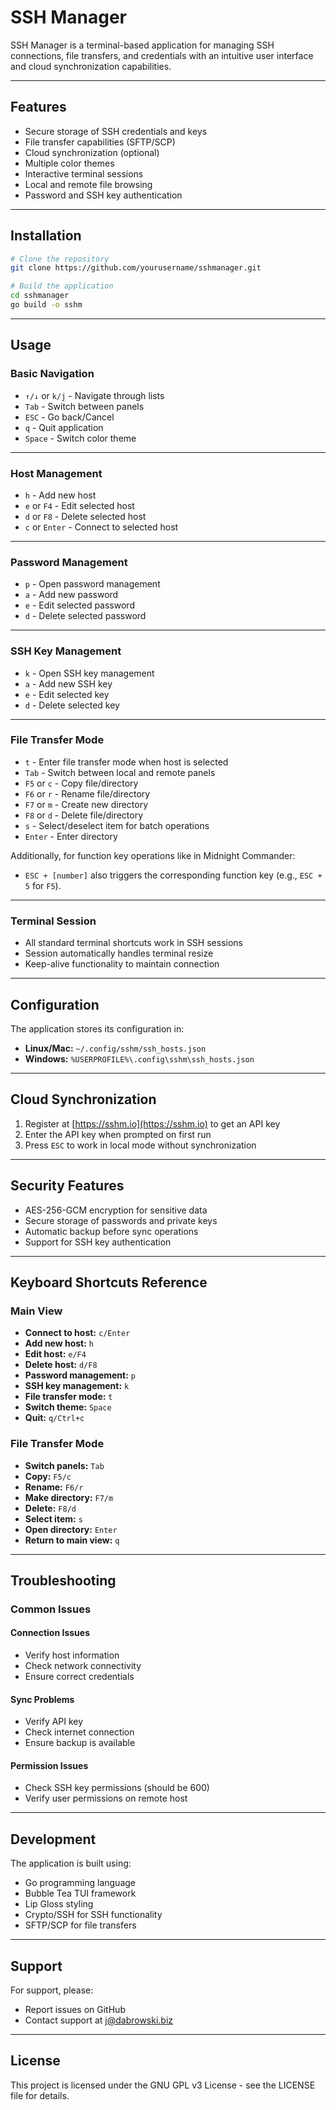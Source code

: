 # SSH Manager

SSH Manager is a terminal-based application for managing SSH connections, file transfers, and credentials with an intuitive user interface and cloud synchronization capabilities.

---

## Features

- Secure storage of SSH credentials and keys
- File transfer capabilities (SFTP/SCP)
- Cloud synchronization (optional)
- Multiple color themes
- Interactive terminal sessions
- Local and remote file browsing
- Password and SSH key authentication

---

## Installation

```bash
# Clone the repository
git clone https://github.com/yourusername/sshmanager.git

# Build the application
cd sshmanager
go build -o sshm
```

---

## Usage

### Basic Navigation

- `↑/↓` or `k/j` - Navigate through lists
- `Tab` - Switch between panels
- `ESC` - Go back/Cancel
- `q` - Quit application
- `Space` - Switch color theme

---

### Host Management

- `h` - Add new host
- `e` or `F4` - Edit selected host
- `d` or `F8` - Delete selected host
- `c` or `Enter` - Connect to selected host

---

### Password Management

- `p` - Open password management
- `a` - Add new password
- `e` - Edit selected password
- `d` - Delete selected password

---

### SSH Key Management

- `k` - Open SSH key management
- `a` - Add new SSH key
- `e` - Edit selected key
- `d` - Delete selected key

---

### File Transfer Mode

- `t` - Enter file transfer mode when host is selected
- `Tab` - Switch between local and remote panels
- `F5` or `c` - Copy file/directory
- `F6` or `r` - Rename file/directory
- `F7` or `m` - Create new directory
- `F8` or `d` - Delete file/directory
- `s` - Select/deselect item for batch operations
- `Enter` - Enter directory

Additionally, for function key operations like in Midnight Commander:
- `ESC + [number]` also triggers the corresponding function key (e.g., `ESC + 5` for `F5`).

---

### Terminal Session

- All standard terminal shortcuts work in SSH sessions
- Session automatically handles terminal resize
- Keep-alive functionality to maintain connection

---

## Configuration

The application stores its configuration in:

- **Linux/Mac:** `~/.config/sshm/ssh_hosts.json`
- **Windows:** `%USERPROFILE%\.config\sshm\ssh_hosts.json`

---

## Cloud Synchronization

1. Register at [https://sshm.io](https://sshm.io) to get an API key
2. Enter the API key when prompted on first run
3. Press `ESC` to work in local mode without synchronization

---

## Security Features

- AES-256-GCM encryption for sensitive data
- Secure storage of passwords and private keys
- Automatic backup before sync operations
- Support for SSH key authentication

---

## Keyboard Shortcuts Reference

### Main View

- **Connect to host:** `c/Enter`
- **Add new host:** `h`
- **Edit host:** `e/F4`
- **Delete host:** `d/F8`
- **Password management:** `p`
- **SSH key management:** `k`
- **File transfer mode:** `t`
- **Switch theme:** `Space`
- **Quit:** `q/Ctrl+c`

### File Transfer Mode

- **Switch panels:** `Tab`
- **Copy:** `F5/c`
- **Rename:** `F6/r`
- **Make directory:** `F7/m`
- **Delete:** `F8/d`
- **Select item:** `s`
- **Open directory:** `Enter`
- **Return to main view:** `q`

---

## Troubleshooting

### Common Issues

#### Connection Issues

- Verify host information
- Check network connectivity
- Ensure correct credentials

#### Sync Problems

- Verify API key
- Check internet connection
- Ensure backup is available

#### Permission Issues

- Check SSH key permissions (should be 600)
- Verify user permissions on remote host

---

## Development

The application is built using:

- Go programming language
- Bubble Tea TUI framework
- Lip Gloss styling
- Crypto/SSH for SSH functionality
- SFTP/SCP for file transfers

---

## Support

For support, please:

- Report issues on GitHub
- Contact support at [j@dabrowski.biz](mailto:j@dabrowski.biz)

---

## License

This project is licensed under the GNU GPL v3 License - see the LICENSE file for details.
